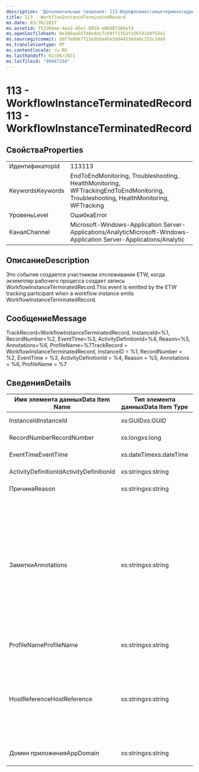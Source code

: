 ```yaml
---
description: 'Дополнительные сведения: 113-Воркфловинстанцетерминатедрекорд'
title: 113 - WorkflowInstanceTerminatedRecord
ms.date: 03/30/2017
ms.assetid: f53204ee-4ea2-45e1-8859-e86d07305efd
ms.openlocfilehash: 0e380aa557d8eddc7cb9ff1f62fa56fd1b9f5441
ms.sourcegitcommit: ddf7edb67715a5b9a45e3dd44536dabc153c1de0
ms.translationtype: MT
ms.contentlocale: ru-RU
ms.lasthandoff: 02/06/2021
ms.locfileid: "99667334"
---
```

# <a name="113---workflowinstanceterminatedrecord"></a><span data-ttu-id="1c7f8-103">113 - WorkflowInstanceTerminatedRecord</span><span class="sxs-lookup"><span data-stu-id="1c7f8-103">113 - WorkflowInstanceTerminatedRecord</span></span>

## <a name="properties"></a><span data-ttu-id="1c7f8-104">Свойства</span><span class="sxs-lookup"><span data-stu-id="1c7f8-104">Properties</span></span>  
  
|||  
|-|-|  
|<span data-ttu-id="1c7f8-105">Идентификатор</span><span class="sxs-lookup"><span data-stu-id="1c7f8-105">Id</span></span>|<span data-ttu-id="1c7f8-106">113</span><span class="sxs-lookup"><span data-stu-id="1c7f8-106">113</span></span>|  
|<span data-ttu-id="1c7f8-107">Keywords</span><span class="sxs-lookup"><span data-stu-id="1c7f8-107">Keywords</span></span>|<span data-ttu-id="1c7f8-108">EndToEndMonitoring, Troubleshooting, HealthMonitoring, WFTracking</span><span class="sxs-lookup"><span data-stu-id="1c7f8-108">EndToEndMonitoring, Troubleshooting, HealthMonitoring, WFTracking</span></span>|  
|<span data-ttu-id="1c7f8-109">Уровень</span><span class="sxs-lookup"><span data-stu-id="1c7f8-109">Level</span></span>|<span data-ttu-id="1c7f8-110">Ошибка</span><span class="sxs-lookup"><span data-stu-id="1c7f8-110">Error</span></span>|  
|<span data-ttu-id="1c7f8-111">Канал</span><span class="sxs-lookup"><span data-stu-id="1c7f8-111">Channel</span></span>|<span data-ttu-id="1c7f8-112">Microsoft-Windows-Application Server-Applications/Analytic</span><span class="sxs-lookup"><span data-stu-id="1c7f8-112">Microsoft-Windows-Application Server-Applications/Analytic</span></span>|  
  
## <a name="description"></a><span data-ttu-id="1c7f8-113">Описание</span><span class="sxs-lookup"><span data-stu-id="1c7f8-113">Description</span></span>  

 <span data-ttu-id="1c7f8-114">Это событие создается участником отслеживания ETW, когда экземпляр рабочего процесса создает запись WorkflowInstanceTerminatedRecord.</span><span class="sxs-lookup"><span data-stu-id="1c7f8-114">This event is emitted by the ETW tracking participant when a workflow instance emits WorkflowInstanceTerminatedRecord.</span></span>  
  
## <a name="message"></a><span data-ttu-id="1c7f8-115">Сообщение</span><span class="sxs-lookup"><span data-stu-id="1c7f8-115">Message</span></span>  

 <span data-ttu-id="1c7f8-116">TrackRecord=WorkflowInstanceTerminatedRecord, InstanceId=%1, RecordNumber=%2, EventTime=%3, ActivityDefinitionId=%4, Reason=%5, Annotations=%6, ProfileName=%7</span><span class="sxs-lookup"><span data-stu-id="1c7f8-116">TrackRecord = WorkflowInstanceTerminatedRecord, InstanceID = %1, RecordNumber = %2, EventTime = %3, ActivityDefinitionId = %4, Reason = %5, Annotations = %6, ProfileName = %7</span></span>  
  
## <a name="details"></a><span data-ttu-id="1c7f8-117">Сведения</span><span class="sxs-lookup"><span data-stu-id="1c7f8-117">Details</span></span>  
  
|<span data-ttu-id="1c7f8-118">Имя элемента данных</span><span class="sxs-lookup"><span data-stu-id="1c7f8-118">Data Item Name</span></span>|<span data-ttu-id="1c7f8-119">Тип элемента данных</span><span class="sxs-lookup"><span data-stu-id="1c7f8-119">Data Item Type</span></span>|<span data-ttu-id="1c7f8-120">Описание</span><span class="sxs-lookup"><span data-stu-id="1c7f8-120">Description</span></span>|  
|--------------------|--------------------|-----------------|  
|<span data-ttu-id="1c7f8-121">InstanceId</span><span class="sxs-lookup"><span data-stu-id="1c7f8-121">InstanceId</span></span>|<span data-ttu-id="1c7f8-122">xs:GUID</span><span class="sxs-lookup"><span data-stu-id="1c7f8-122">xs:GUID</span></span>|<span data-ttu-id="1c7f8-123">Идентификатор экземпляра для рабочего процесса.</span><span class="sxs-lookup"><span data-stu-id="1c7f8-123">The instance id for the workflow</span></span>|  
|<span data-ttu-id="1c7f8-124">RecordNumber</span><span class="sxs-lookup"><span data-stu-id="1c7f8-124">RecordNumber</span></span>|<span data-ttu-id="1c7f8-125">xs:long</span><span class="sxs-lookup"><span data-stu-id="1c7f8-125">xs:long</span></span>|<span data-ttu-id="1c7f8-126">Порядковый номер созданной записи.</span><span class="sxs-lookup"><span data-stu-id="1c7f8-126">The sequence number of the emitted record</span></span>|  
|<span data-ttu-id="1c7f8-127">EventTime</span><span class="sxs-lookup"><span data-stu-id="1c7f8-127">EventTime</span></span>|<span data-ttu-id="1c7f8-128">xs:dateTime</span><span class="sxs-lookup"><span data-stu-id="1c7f8-128">xs:dateTime</span></span>|<span data-ttu-id="1c7f8-129">Время в формате UTC, когда было создано событие.</span><span class="sxs-lookup"><span data-stu-id="1c7f8-129">The time in UTC when the event was emitted</span></span>|  
|<span data-ttu-id="1c7f8-130">ActivityDefinitionId</span><span class="sxs-lookup"><span data-stu-id="1c7f8-130">ActivityDefinitionId</span></span>|<span data-ttu-id="1c7f8-131">xs:string</span><span class="sxs-lookup"><span data-stu-id="1c7f8-131">xs:string</span></span>|<span data-ttu-id="1c7f8-132">Имя корневого действия в рабочем процессе.</span><span class="sxs-lookup"><span data-stu-id="1c7f8-132">The name of the root activity in the workflow</span></span>|  
|<span data-ttu-id="1c7f8-133">Причина</span><span class="sxs-lookup"><span data-stu-id="1c7f8-133">Reason</span></span>|<span data-ttu-id="1c7f8-134">xs:string</span><span class="sxs-lookup"><span data-stu-id="1c7f8-134">xs:string</span></span>|<span data-ttu-id="1c7f8-135">Причина прекращения рабочего процесса.</span><span class="sxs-lookup"><span data-stu-id="1c7f8-135">The reason the workflow was terminated</span></span>|  
|<span data-ttu-id="1c7f8-136">Заметки</span><span class="sxs-lookup"><span data-stu-id="1c7f8-136">Annotations</span></span>|<span data-ttu-id="1c7f8-137">xs:string</span><span class="sxs-lookup"><span data-stu-id="1c7f8-137">xs:string</span></span>|<span data-ttu-id="1c7f8-138">Заметки, добавленные к этому событию.</span><span class="sxs-lookup"><span data-stu-id="1c7f8-138">The annotations that were added to this event.</span></span>  <span data-ttu-id="1c7f8-139">Значения хранятся в XML-элементе в формате \<items> \< item  name = "annotationName" type="System.String"> аннотатионвалуе \</item> \</items> .</span><span class="sxs-lookup"><span data-stu-id="1c7f8-139">The values are stored in an xml element in the format \<items>\< item  name = "annotationName" type="System.String">annotationValue\</item>\</items>.</span></span>  <span data-ttu-id="1c7f8-140">Если заметки не указаны, строка содержит \<items/> .</span><span class="sxs-lookup"><span data-stu-id="1c7f8-140">If no annotations are specified then the string contains \<items/>.</span></span> <span data-ttu-id="1c7f8-141">Размер событий ETW ограничен размером буфера ETW или максимальным размером полезных данных для события ETW.</span><span class="sxs-lookup"><span data-stu-id="1c7f8-141">The ETW event size is limited by the ETW buffer size or the max payload for an ETW event.</span></span> <span data-ttu-id="1c7f8-142">Если размер события превышает предел ETW, то событие усекается путем удаления заметок и замены значения аннотации на \<items> ... \</items> .</span><span class="sxs-lookup"><span data-stu-id="1c7f8-142">If the size of the event exceeds the ETW limits, then the event is truncated by dropping the annotations and replacing the annotation value with \<items>...\</items>.</span></span>|  
|<span data-ttu-id="1c7f8-143">ProfileName</span><span class="sxs-lookup"><span data-stu-id="1c7f8-143">ProfileName</span></span>|<span data-ttu-id="1c7f8-144">xs:string</span><span class="sxs-lookup"><span data-stu-id="1c7f8-144">xs:string</span></span>|<span data-ttu-id="1c7f8-145">Имя или профиль отслеживания, который привел к созданию этого события.</span><span class="sxs-lookup"><span data-stu-id="1c7f8-145">The name or the tracking profile that resulted in this event being emitted</span></span>|  
|<span data-ttu-id="1c7f8-146">HostReference</span><span class="sxs-lookup"><span data-stu-id="1c7f8-146">HostReference</span></span>|<span data-ttu-id="1c7f8-147">xs:string</span><span class="sxs-lookup"><span data-stu-id="1c7f8-147">xs:string</span></span>|<span data-ttu-id="1c7f8-148">Для служб, размещенных на веб-сайтах, это поле служит уникальным идентификатором службы в веб-иерархии.</span><span class="sxs-lookup"><span data-stu-id="1c7f8-148">For web hosted services, this field uniquely identifies the service in the web hierarchy.</span></span>  <span data-ttu-id="1c7f8-149">Его формат определяется как "имя веб-сайта виртуальный путь к приложению&#124;виртуальный путь службы&#124;ServiceName" example: "Default Web site/Калкулатораппликатион&#124;/Калкулаторсервице.СВК&#124;CalculatorService"</span><span class="sxs-lookup"><span data-stu-id="1c7f8-149">Its format is defined as 'Web Site Name Application Virtual Path&#124;Service Virtual Path&#124;ServiceName' Example: 'Default Web Site/CalculatorApplication&#124;/CalculatorService.svc&#124;CalculatorService'</span></span>|  
|<span data-ttu-id="1c7f8-150">Домен приложения</span><span class="sxs-lookup"><span data-stu-id="1c7f8-150">AppDomain</span></span>|<span data-ttu-id="1c7f8-151">xs:string</span><span class="sxs-lookup"><span data-stu-id="1c7f8-151">xs:string</span></span>|<span data-ttu-id="1c7f8-152">Строка, возвращаемая AppDomain.CurrentDomain.FriendlyName.</span><span class="sxs-lookup"><span data-stu-id="1c7f8-152">The string returned by AppDomain.CurrentDomain.FriendlyName.</span></span>|
